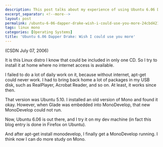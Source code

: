 ```yaml
---
description: This post talks about my experience of using Ubuntu 6.06 Dapper Drake.
excerpt_separator: <!--more-->
layout: post
permalink: /ubuntu-6-06-dapper-drake-wish-i-could-use-you-more-24cbd42145
tags: linux mono
categories: [Operating Systems]
title: 'Ubuntu 6.06 Dapper Drake: Wish I could use you more'
---
```

(CSDN July 07, 2006)

It is this Linux distro I know that could be included in only one CD. So I try to install it at home where no internet access is available.
<!--more-->

I failed to do a lot of daily work on it, because without internet, apt-get could never work. I had to bring back home a lot of packages in my USB disk, such as RealPlayer, Acrobat Reader, and so on. At least, it works since then.

That version was Ubuntu 5.10. I installed an old version of Mono and found it okay. However, when Glade was embedded into MonoDevelop, that new MonoDevelop could not run.

Now, Ubuntu 6.06 is out there, and I try it on my dev machine (in fact this blog entry is done in Firefox on Ubuntu).

And after apt-get install monodevelop, I finally get a MonoDevelop running. I think now I can do more study on Mono.
